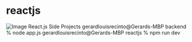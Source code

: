 # reactjs
![Image](https://github.com/gerardrecinto/reactjs/blob/main/reactfood.gif)
React.js Side Projects
gerardlouisrecinto@Gerards-MBP backend % node app.js
gerardlouisrecinto@Gerards-MBP reactjs % npm run dev
